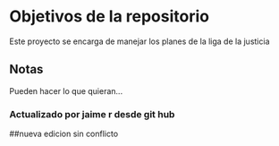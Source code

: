 # Objetivos de la repositorio

Este proyecto se encarga de manejar los planes de la liga de la justicia


## Notas
Pueden hacer lo que quieran...

### Actualizado por jaime r desde git hub

##nueva edicion sin conflicto
